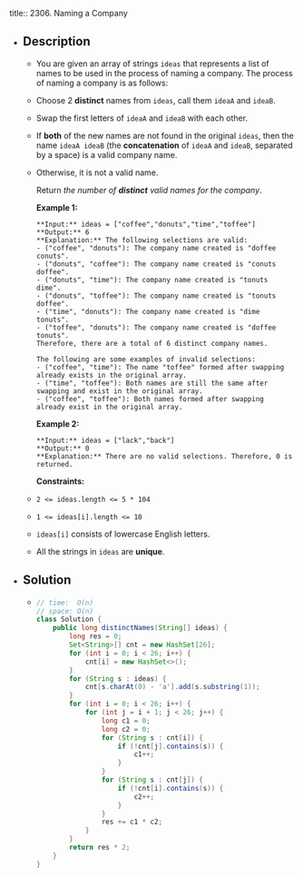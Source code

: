 title:: 2306. Naming a Company

- ## Description
	- You are given an array of strings `ideas` that represents a list of names to be used in the process of naming a company. The process of naming a company is as follows:
	- Choose 2 **distinct** names from `ideas`, call them `ideaA` and `ideaB`.
	- Swap the first letters of `ideaA` and `ideaB` with each other.
	- If **both** of the new names are not found in the original `ideas`, then the name `ideaA ideaB` (the **concatenation** of `ideaA` and `ideaB`, separated by a space) is a valid company name.
	- Otherwise, it is not a valid name.
	  
	  Return *the number of **distinct** valid names for the company*.
	  
	  
	  
	  **Example 1:**
	  
	  ```
	  **Input:** ideas = ["coffee","donuts","time","toffee"]
	  **Output:** 6
	  **Explanation:** The following selections are valid:
	  - ("coffee", "donuts"): The company name created is "doffee conuts".
	  - ("donuts", "coffee"): The company name created is "conuts doffee".
	  - ("donuts", "time"): The company name created is "tonuts dime".
	  - ("donuts", "toffee"): The company name created is "tonuts doffee".
	  - ("time", "donuts"): The company name created is "dime tonuts".
	  - ("toffee", "donuts"): The company name created is "doffee tonuts".
	  Therefore, there are a total of 6 distinct company names.
	  
	  The following are some examples of invalid selections:
	  - ("coffee", "time"): The name "toffee" formed after swapping already exists in the original array.
	  - ("time", "toffee"): Both names are still the same after swapping and exist in the original array.
	  - ("coffee", "toffee"): Both names formed after swapping already exist in the original array.
	  ```
	  
	  **Example 2:**
	  
	  ```
	  **Input:** ideas = ["lack","back"]
	  **Output:** 0
	  **Explanation:** There are no valid selections. Therefore, 0 is returned.
	  ```
	  
	  
	  
	  **Constraints:**
	- `2 <= ideas.length <= 5 * 104`
	- `1 <= ideas[i].length <= 10`
	- `ideas[i]` consists of lowercase English letters.
	- All the strings in `ideas` are **unique**.
- ## Solution
	- ```java
	  // time:  O(n)
	  // space: O(n)
	  class Solution {
	      public long distinctNames(String[] ideas) {
	          long res = 0;
	          Set<String>[] cnt = new HashSet[26];
	          for (int i = 0; i < 26; i++) {
	              cnt[i] = new HashSet<>();
	          }
	          for (String s : ideas) {
	              cnt[s.charAt(0) - 'a'].add(s.substring(1));
	          }
	          for (int i = 0; i < 26; i++) {
	              for (int j = i + 1; j < 26; j++) {
	                  long c1 = 0;
	                  long c2 = 0;
	                  for (String s : cnt[i]) {
	                      if (!cnt[j].contains(s)) {
	                          c1++;
	                      }
	                  }
	                  for (String s : cnt[j]) {
	                      if (!cnt[i].contains(s)) {
	                          c2++;
	                      }
	                  }
	                  res += c1 * c2;
	              }
	          }
	          return res * 2;
	      }
	  }
	  ```